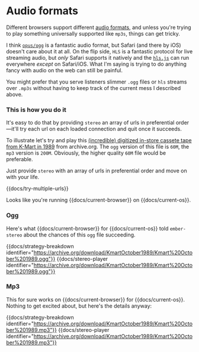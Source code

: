 # Audio formats

Different browsers support different [audio formats](https://caniuse.com/?search=audio%20format), and unless you're trying to play something universally supported like `mp3s`, things can get tricky.

I think [`opus/ogg`](<https://en.wikipedia.org/wiki/Opus_(audio_format)>) is a fantastic audio format, but Safari (and there by iOS) doesn't care about it at all. On the flip side, `HLS` is a fantastic protocol for live streaming audio, but _only_ Safari supports it natively and the [`hls.js`](https://github.com/video-dev/hls.js/) can run everywhere _except_ on Safari/iOS. What I'm saying is trying to do anything fancy with audio on the web can still be painful.

You might prefer that you serve listeners slimmer `.ogg` files or `hls` streams over `.mp3s` without having to keep track of the current mess I described above.

### This is how you do it

It's easy to do that by providing `stereo` an array of urls in preferential order—it'll try each url on each loaded connection and quit once it succeeds.

To illustrate let's try and play this [(incredible) digitized in-store cassete tape from K-Mart in 1989](https://archive.org/details/KmartOctober1989) from archive.org. The `ogg` version of this file is `60M`, the `mp3` version is `200M`. Obviously, the higher quality `60M` file would be preferable.

Just provide `stereo` with an array of urls in preferential order and move on with your life.

{{docs/try-multiple-urls}}

Looks like you're running {{docs/current-browser}} on {{docs/current-os}}.

### Ogg

Here's what {{docs/current-browser}} for {{docs/current-os}} told `ember-stereo` about the chances of this `ogg` file succeeding.

{{docs/strategy-breakdown identifier="https://archive.org/download/KmartOctober1989/Kmart%20October%201989.ogg"}}
{{docs/stereo-player identifier="https://archive.org/download/KmartOctober1989/Kmart%20October%201989.ogg"}}

### Mp3

This for sure works on {{docs/current-browser}} for {{docs/current-os}}. Nothing to get excited about, but here's the details anyway:

{{docs/strategy-breakdown identifier="https://archive.org/download/KmartOctober1989/Kmart%20October%201989.mp3"}}
{{docs/stereo-player identifier="https://archive.org/download/KmartOctober1989/Kmart%20October%201989.mp3"}}

